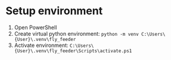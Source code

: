 # Setup environment

1. Open PowerShell
2. Create virtual python environment: ```python -m venv C:\Users\{User}\.venv\fly_feeder```
3. Activate environment: ```C:\Users\{User}\.venv\fly_feeder\Scripts\activate.ps1```
